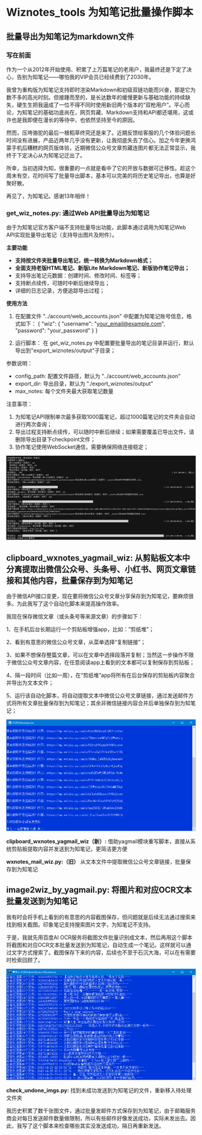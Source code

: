 # Wiznotes_tools 为知笔记批量操作脚本

## 批量导出为知笔记为markdown文件

### 写在前面

作为一个从2012年开始使用、积累了上万篇笔记的老用户，我最终还是下定了决心，告别为知笔记——哪怕我的VIP会员已经续费到了2030年。

我曾为重构版为知笔记支持即时渲染Markdown和初级双链功能而兴奋，那是它为数不多的高光时刻。但接踵而至的，是长达数年的缓慢更新与基础功能的持续缺失，硬生生把我逼成了一位不得不同时使用新旧两个版本的“双枪用户”。平心而论，为知笔记的基础功底尚在，网页剪藏、Markdown支持和API都还堪用，这或许也是我即便在漫长的等待中，也依然坚持至今的原因。

然而，压垮骆驼的最后一根稻草终究还是来了。近期反馈给客服的几个体验问题长时间没有进展，产品近两年几乎没有更新，让我彻底失去了信心。加之今年更换鸿蒙手机后糟糕的网页版体验，近期微信公众号文章剪藏连图片都无法正常显示，我终于下定决心从为知笔记迁出了。

所幸，当初选择为知，很重要的一点就是看中了它的开放与数据可迁移性。趁这个周末有空，花时间写了批量导出脚本，基本可以完美的将历史笔记导出，也算是好聚好散。

再见了，为知笔记。感谢13年相伴！

### **get_wiz_notes.py:** 通过Web API批量导出为知笔记

由于为知笔记官方客户端不支持批量导出功能，此脚本通过调用为知笔记Web API实现批量导出笔记（支持导出图片及附件）。

**主要功能**

- **支持按文件夹批量导出笔记，统一转换为Markdown格式；**
- **全面支持老版HTML笔记、新版Lite Markdown笔记、新版协作笔记导出；**
- 支持导出笔记元数据：创建时间、修改时间、标签等；
- 支持断点续传，可随时中断后继续导出；
- 详细的日志记录，方便追踪导出过程；

**使用方法**

1. 在配置文件 "../account/web_accounts.json" 中配置为知笔记账号信息，格式如下：
{
    "wiz": {
        "username": "your_email@example.com",
        "password": "your_password"
    }
}

2. 运行脚本：
在 get_wiz_notes.py 中配置要批量导出的笔记目录并运行，默认导出到"export_wiznotes/output"子目录；

参数说明：
- config_path: 配置文件路径，默认为 "../account/web_accounts.json"
- export_dir: 导出目录，默认为 "./export_wiznotes/output"
- max_notes: 每个文件夹最大获取笔记数量

注意事项：
1. 为知笔记API限制单次最多获取1000篇笔记，超过1000篇笔记的文件夹会自动进行两次查询；
2. 导出过程支持断点续传，可以随时中断后继续；如果需要覆盖已导出文件，请删除导出目录下checkpoint文件；
3. 协作笔记使用WebSocket通信，需要确保网络连接稳定；

![image-20250614212819494](./image/image-20250614212819494.png)




## **clipboard_wxnotes_yagmail_wiz:** 从剪贴板文本中分离提取出微信公众号、头条号、小红书、网页文章链接和其他内容，批量保存到为知笔记

由于微信API接口变更，现在要将微信公众号文章分享保存到为知笔记，要麻烦很多。为此我写了这个自动化脚本来提高操作效率。

我现在保存微信文章（或头条号等来源文章）的步骤如下：

1、在手机后台长期运行一个剪贴板增强app，比如：“剪纸堆”；

2、看到有意思的微信公众号文章，从菜单选择“复制链接”；

3、如果不想保存整篇文章，可以在文章中选择段落并复制；当然这一步操作不限于微信公众号文章内容，在任意阅读app上看到的文本都可以复制保存到剪贴板；

4、隔一段时间（比如一周），在“剪纸堆”app将所有在后台保存的剪贴板内容聚合并导出为文本文件；

5、运行该自动化脚本，将自动提取文本中微信公众号文章链接，通过发送邮件方式将所有文章批量保存到为知笔记；其余非微信链接内容合并后单独保存到为知笔记；

![1](./image/1.png)

**clipboard_wxnotes_yagmail_wiz（新）:** 借助yagmail模块重写脚本，直接从系统剪贴板提取内容并发送到为知笔记，更简洁更方便

**wxnotes_mail_wiz.py:（旧）** 从文本文件中提取微信公众号文章链接，批量保存到为知笔记




## **image2wiz_by_yagmail.py:** 将图片和对应OCR文本批量发送到为知笔记

我有时会将手机上看到的有意思的内容截图保存，但问题就是后续无法通过搜索来找到相关截图。印象笔记支持搜索图片文字，为知笔记不支持。

于是，我就先用百度AI OCR服务将截图文件批量识别成文本，然后再用这个脚本将截图和对应OCR文本批量发送到为知笔记，自动生成一个笔记。这样就可以通过文字方式搜索了。截图保存下来的内容，后续也不至于石沉大海，可以在有需要时检索回顾了。

![2](./image/2.png)


**check_undone_imgs.py:** 找到未成功发送到为知笔记的文件，重新移入待处理文件夹

我历史积累了数千张图文件，通过批量发邮件方式保存到为知笔记，由于邮箱服务商会对每日发送邮件数量做限制，所以有些邮件好像发送成功，实际未发出去。因此，我写了这个脚本来检查哪些其实没发送成功，隔日再重新发送。

